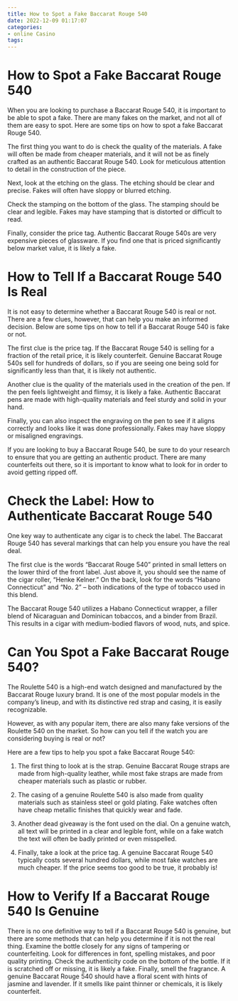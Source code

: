 ```yaml
---
title: How to Spot a Fake Baccarat Rouge 540 
date: 2022-12-09 01:17:07
categories:
- online Casino
tags:
---
```



#  How to Spot a Fake Baccarat Rouge 540 

When you are looking to purchase a Baccarat Rouge 540, it is important to be able to spot a fake. There are many fakes on the market, and not all of them are easy to spot. Here are some tips on how to spot a fake Baccarat Rouge 540.

The first thing you want to do is check the quality of the materials. A fake will often be made from cheaper materials, and it will not be as finely crafted as an authentic Baccarat Rouge 540. Look for meticulous attention to detail in the construction of the piece.

Next, look at the etching on the glass. The etching should be clear and precise. Fakes will often have sloppy or blurred etching.

Check the stamping on the bottom of the glass. The stamping should be clear and legible. Fakes may have stamping that is distorted or difficult to read.

Finally, consider the price tag. Authentic Baccarat Rouge 540s are very expensive pieces of glassware. If you find one that is priced significantly below market value, it is likely a fake.

#  How to Tell If a Baccarat Rouge 540 Is Real 

It is not easy to determine whether a Baccarat Rouge 540 is real or not. There are a few clues, however, that can help you make an informed decision. Below are some tips on how to tell if a Baccarat Rouge 540 is fake or not.

The first clue is the price tag. If the Baccarat Rouge 540 is selling for a fraction of the retail price, it is likely counterfeit. Genuine Baccarat Rouge 540s sell for hundreds of dollars, so if you are seeing one being sold for significantly less than that, it is likely not authentic.

Another clue is the quality of the materials used in the creation of the pen. If the pen feels lightweight and flimsy, it is likely a fake. Authentic Baccarat pens are made with high-quality materials and feel sturdy and solid in your hand.

Finally, you can also inspect the engraving on the pen to see if it aligns correctly and looks like it was done professionally. Fakes may have sloppy or misaligned engravings.

If you are looking to buy a Baccarat Rouge 540, be sure to do your research to ensure that you are getting an authentic product. There are many counterfeits out there, so it is important to know what to look for in order to avoid getting ripped off.

#  Check the Label: How to Authenticate Baccarat Rouge 540

One key way to authenticate any cigar is to check the label. The Baccarat Rouge 540 has several markings that can help you ensure you have the real deal.

The first clue is the words “Baccarat Rouge 540” printed in small letters on the lower third of the front label. Just above it, you should see the name of the cigar roller, “Henke Kelner.” On the back, look for the words “Habano Connecticut” and “No. 2” – both indications of the type of tobacco used in this blend.

The Baccarat Rouge 540 utilizes a Habano Connecticut wrapper, a filler blend of Nicaraguan and Dominican tobaccos, and a binder from Brazil. This results in a cigar with medium-bodied flavors of wood, nuts, and spice.

#  Can You Spot a Fake Baccarat Rouge 540? 

The Roulette 540 is a high-end watch designed and manufactured by the Baccarat Rouge luxury brand. It is one of the most popular models in the company’s lineup, and with its distinctive red strap and casing, it is easily recognizable.

However, as with any popular item, there are also many fake versions of the Roulette 540 on the market. So how can you tell if the watch you are considering buying is real or not?

Here are a few tips to help you spot a fake Baccarat Rouge 540:

1. The first thing to look at is the strap. Genuine Baccarat Rouge straps are made from high-quality leather, while most fake straps are made from cheaper materials such as plastic or rubber.

2. The casing of a genuine Roulette 540 is also made from quality materials such as stainless steel or gold plating. Fake watches often have cheap metallic finishes that quickly wear and fade.

3. Another dead giveaway is the font used on the dial. On a genuine watch, all text will be printed in a clear and legible font, while on a fake watch the text will often be badly printed or even misspelled.

4. Finally, take a look at the price tag. A genuine Baccarat Rouge 540 typically costs several hundred dollars, while most fake watches are much cheaper. If the price seems too good to be true, it probably is!

#  How to Verify If a Baccarat Rouge 540 Is Genuine

There is no one definitive way to tell if a Baccarat Rouge 540 is genuine, but there are some methods that can help you determine if it is not the real thing. Examine the bottle closely for any signs of tampering or counterfeiting. Look for differences in font, spelling mistakes, and poor quality printing. Check the authenticity code on the bottom of the bottle. If it is scratched off or missing, it is likely a fake. Finally, smell the fragrance. A genuine Baccarat Rouge 540 should have a floral scent with hints of jasmine and lavender. If it smells like paint thinner or chemicals, it is likely counterfeit.